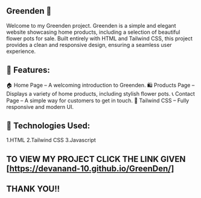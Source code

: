 ## Greenden 🌿
Welcome to my Greenden project. Greenden is a simple and elegant website showcasing home products, including a selection of beautiful flower pots for sale. Built entirely with HTML and Tailwind CSS, this project provides a clean and responsive design, ensuring a seamless user experience.

## 🌟 Features:

 🏠 Home Page – A welcoming introduction to Greenden.
 🛍️ Products Page – Displays a variety of home products, including stylish flower pots.
 📞 Contact Page – A simple way for customers to get in touch.
 🎨 Tailwind CSS – Fully responsive and modern UI.

## 🚀 Technologies Used:
1.HTML
2.Tailwind CSS
3.Javascript

## TO VIEW MY PROJECT CLICK THE LINK GIVEN [https://devanand-10.github.io/GreenDen/]

## THANK YOU!!
